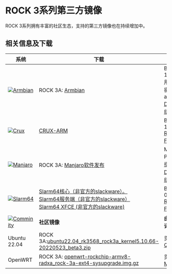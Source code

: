 ﻿---
sidebar_label: '相关信息及下载'
sidebar_position: 30
---

# ROCK 3系列第三方镜像

ROCK 3系列拥有丰富的社区生态，支持的第三方镜像也在持续增加中。

## 相关信息及下载

|系统|下载|版本信息|
|-|-|-|
|[![Armbian](/img/third-party-images-pic/Armbian.webp)](https://discord.com/channels/855634073376260096/888960277788393553/912495051010084895)|ROCK 3A: [Armbian](https://www.armbian.com/rock-3a/)|Build 2021-11-23.<br/>用户名 : pi , 密码 : armbian<br/>[Discord讨论组](https://discord.com/channels/855634073376260096/888960277788393553/912495237748899851)|
|[![Crux](/img/third-party-images-pic/Crux-logo.webp)](http://dl.slarm64.org/crux/images/rock_3/)|[CRUX-ARM](https://dl.slarm64.org/crux/images/rock_3/crux-arm-3.6-aarch64-core-rock_3-6.0.6-build-20221029.img.zst)|Build 2022-10-29.<br/>[README.TXT](http://dl.slarm64.org/slackware/images/rock_3/README.TXT)<br/>[Forum讨论组](https://forum.radxa.com/t/rock-3-crux-arm-aarch64/7183)|
|[![Manjaro](/img/third-party-images-pic/Manjaro-Logo.webp)](https://manjaro.org/download)|ROCK 3A: [Manjaro软件发布](https://github.com/manjaro-arm/rock3-a-images/releases)|Manjaro Product[安装指南](https://www.manjaro.org/)<br/>[Discord讨论组](https://discord.com/channels/855634073376260096/866316562520473600/916175047390003270)|
|[![Slarm64](/img/third-party-images-pic/Slarm64-logo.webp)](http://dl.slarm64.org/slackware/images/rock_3/)|[Slarm64核心（非官方的slackware）。](https://dl.slarm64.org/slackware/images/rock_3/slarm64-current-aarch64-core-rock_3-6.2.0-build-20230305.img.zst)<br/>[Slarm64服务端（非官方的slackware）](https://dl.slarm64.org/slackware/images/rock_3/slarm64-current-aarch64-server-rock_3-6.2.0-build-20230305.img.zst)<br/>[Slarm64 XFCE (非官方的slackware)](https://dl.slarm64.org/slackware/images/rock_3/slarm64-current-aarch64-xfce-rock_3-6.2.0-build-20230305.img.zst)|Build 2023-03-05.<br/>[README.TXT](http://dl.slarm64.org/slackware/images/rock_3/README.TXT)<br/>[Forum讨论组](https://forum.radxa.com/t/rock-3-slarm64-aarch64-unofficial-slackware/7167/7)|
|[![Comminity](/img/third-party-images-pic/Community-logo.webp)](https://wiki.radxa.com/rock3/downloads/community_built_images)|**社区镜像**|**由社区成员编译贡献**|
|Ubuntu 22.04|ROCK 3A:[ubuntu22.04_rk3568_rock3a_kernel5.10.66-20220523_beta3.zip](https://github.com/qxhome/rk3568-kernel5.10-alldrivers/releases/download/ubuntu22.04-kernel5.10-rk3568-rock3a-alldrivers-beta3/ubuntu22.04_rk3568_rock3a_kernel5.10.66-20220523_beta3.zip)|贡献者： [QXhome](https://forum.radxa.com/t/image-rock3a-kernel-5-10-66/10061)|
|OpenWRT|ROCK 3A: [openwrt-rockchip-armv8-radxa_rock-3a-ext4-sysupgrade.img.gz](https://github.com/mj22226/openwrt/releases/download/rockchip-5.18/openwrt-rockchip-armv8-radxa_rock-3a-ext4-sysupgrade.img.gz)|贡献者： [Marty Jones](https://github.com/mj22226)|
